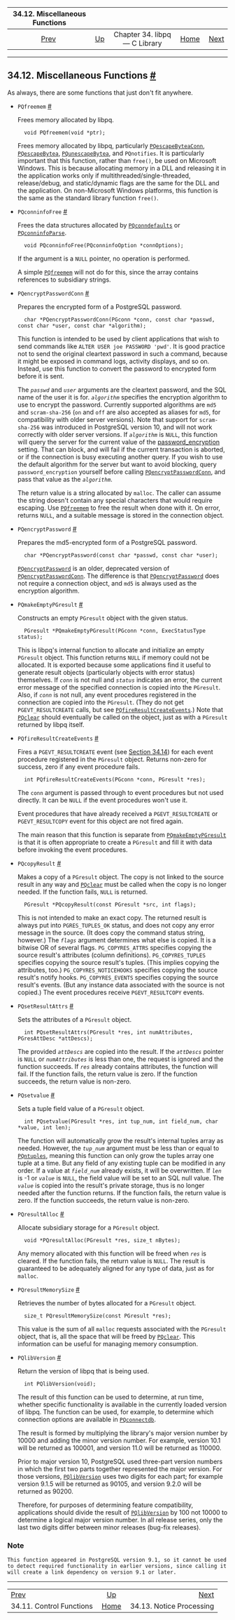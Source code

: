 <!--?xml version="1.0" encoding="UTF-8" standalone="no"?-->

|             34.12. Miscellaneous Functions             |                                                  |                               |                                                       |                                                                  |
| :----------------------------------------------------: | :----------------------------------------------- | :---------------------------: | ----------------------------------------------------: | ---------------------------------------------------------------: |
| [Prev](libpq-control.html "34.11. Control Functions")  | [Up](libpq.html "Chapter 34. libpq — C Library") | Chapter 34. libpq — C Library | [Home](index.html "PostgreSQL 17devel Documentation") |  [Next](libpq-notice-processing.html "34.13. Notice Processing") |

***

## 34.12. Miscellaneous Functions [#](#LIBPQ-MISC)

As always, there are some functions that just don't fit anywhere.

* `PQfreemem` [#](#LIBPQ-PQFREEMEM)

    Frees memory allocated by libpq.

        void PQfreemem(void *ptr);

    Frees memory allocated by libpq, particularly [`PQescapeByteaConn`](libpq-exec.html#LIBPQ-PQESCAPEBYTEACONN), [`PQescapeBytea`](libpq-exec.html#LIBPQ-PQESCAPEBYTEA), [`PQunescapeBytea`](libpq-exec.html#LIBPQ-PQUNESCAPEBYTEA), and `PQnotifies`. It is particularly important that this function, rather than `free()`, be used on Microsoft Windows. This is because allocating memory in a DLL and releasing it in the application works only if multithreaded/single-threaded, release/debug, and static/dynamic flags are the same for the DLL and the application. On non-Microsoft Windows platforms, this function is the same as the standard library function `free()`.

* `PQconninfoFree` [#](#LIBPQ-PQCONNINFOFREE)

    Frees the data structures allocated by [`PQconndefaults`](libpq-connect.html#LIBPQ-PQCONNDEFAULTS) or [`PQconninfoParse`](libpq-connect.html#LIBPQ-PQCONNINFOPARSE).

        void PQconninfoFree(PQconninfoOption *connOptions);

    If the argument is a `NULL` pointer, no operation is performed.

    A simple [`PQfreemem`](libpq-misc.html#LIBPQ-PQFREEMEM) will not do for this, since the array contains references to subsidiary strings.

* `PQencryptPasswordConn` [#](#LIBPQ-PQENCRYPTPASSWORDCONN)

    Prepares the encrypted form of a PostgreSQL password.

        char *PQencryptPasswordConn(PGconn *conn, const char *passwd, const char *user, const char *algorithm);

    This function is intended to be used by client applications that wish to send commands like `ALTER USER joe PASSWORD 'pwd'`. It is good practice not to send the original cleartext password in such a command, because it might be exposed in command logs, activity displays, and so on. Instead, use this function to convert the password to encrypted form before it is sent.

    The *`passwd`* and *`user`* arguments are the cleartext password, and the SQL name of the user it is for. *`algorithm`* specifies the encryption algorithm to use to encrypt the password. Currently supported algorithms are `md5` and `scram-sha-256` (`on` and `off` are also accepted as aliases for `md5`, for compatibility with older server versions). Note that support for `scram-sha-256` was introduced in PostgreSQL version 10, and will not work correctly with older server versions. If *`algorithm`* is `NULL`, this function will query the server for the current value of the [password\_encryption](runtime-config-connection.html#GUC-PASSWORD-ENCRYPTION) setting. That can block, and will fail if the current transaction is aborted, or if the connection is busy executing another query. If you wish to use the default algorithm for the server but want to avoid blocking, query `password_encryption` yourself before calling [`PQencryptPasswordConn`](libpq-misc.html#LIBPQ-PQENCRYPTPASSWORDCONN), and pass that value as the *`algorithm`*.

    The return value is a string allocated by `malloc`. The caller can assume the string doesn't contain any special characters that would require escaping. Use [`PQfreemem`](libpq-misc.html#LIBPQ-PQFREEMEM) to free the result when done with it. On error, returns `NULL`, and a suitable message is stored in the connection object.

* `PQencryptPassword` [#](#LIBPQ-PQENCRYPTPASSWORD)

    Prepares the md5-encrypted form of a PostgreSQL password.

        char *PQencryptPassword(const char *passwd, const char *user);

    [`PQencryptPassword`](libpq-misc.html#LIBPQ-PQENCRYPTPASSWORD) is an older, deprecated version of [`PQencryptPasswordConn`](libpq-misc.html#LIBPQ-PQENCRYPTPASSWORDCONN). The difference is that [`PQencryptPassword`](libpq-misc.html#LIBPQ-PQENCRYPTPASSWORD) does not require a connection object, and `md5` is always used as the encryption algorithm.

* `PQmakeEmptyPGresult` [#](#LIBPQ-PQMAKEEMPTYPGRESULT)

    Constructs an empty `PGresult` object with the given status.

        PGresult *PQmakeEmptyPGresult(PGconn *conn, ExecStatusType status);

    This is libpq's internal function to allocate and initialize an empty `PGresult` object. This function returns `NULL` if memory could not be allocated. It is exported because some applications find it useful to generate result objects (particularly objects with error status) themselves. If *`conn`* is not null and *`status`* indicates an error, the current error message of the specified connection is copied into the `PGresult`. Also, if *`conn`* is not null, any event procedures registered in the connection are copied into the `PGresult`. (They do not get `PGEVT_RESULTCREATE` calls, but see [`PQfireResultCreateEvents`](libpq-misc.html#LIBPQ-PQFIRERESULTCREATEEVENTS).) Note that [`PQclear`](libpq-exec.html#LIBPQ-PQCLEAR) should eventually be called on the object, just as with a `PGresult` returned by libpq itself.

* `PQfireResultCreateEvents` [#](#LIBPQ-PQFIRERESULTCREATEEVENTS)

    Fires a `PGEVT_RESULTCREATE` event (see [Section 34.14](libpq-events.html "34.14. Event System")) for each event procedure registered in the `PGresult` object. Returns non-zero for success, zero if any event procedure fails.

        int PQfireResultCreateEvents(PGconn *conn, PGresult *res);

    The `conn` argument is passed through to event procedures but not used directly. It can be `NULL` if the event procedures won't use it.

    Event procedures that have already received a `PGEVT_RESULTCREATE` or `PGEVT_RESULTCOPY` event for this object are not fired again.

    The main reason that this function is separate from [`PQmakeEmptyPGresult`](libpq-misc.html#LIBPQ-PQMAKEEMPTYPGRESULT) is that it is often appropriate to create a `PGresult` and fill it with data before invoking the event procedures.

* `PQcopyResult` [#](#LIBPQ-PQCOPYRESULT)

    Makes a copy of a `PGresult` object. The copy is not linked to the source result in any way and [`PQclear`](libpq-exec.html#LIBPQ-PQCLEAR) must be called when the copy is no longer needed. If the function fails, `NULL` is returned.

        PGresult *PQcopyResult(const PGresult *src, int flags);

    This is not intended to make an exact copy. The returned result is always put into `PGRES_TUPLES_OK` status, and does not copy any error message in the source. (It does copy the command status string, however.) The *`flags`* argument determines what else is copied. It is a bitwise OR of several flags. `PG_COPYRES_ATTRS` specifies copying the source result's attributes (column definitions). `PG_COPYRES_TUPLES` specifies copying the source result's tuples. (This implies copying the attributes, too.) `PG_COPYRES_NOTICEHOOKS` specifies copying the source result's notify hooks. `PG_COPYRES_EVENTS` specifies copying the source result's events. (But any instance data associated with the source is not copied.) The event procedures receive `PGEVT_RESULTCOPY` events.

* `PQsetResultAttrs` [#](#LIBPQ-PQSETRESULTATTRS)

    Sets the attributes of a `PGresult` object.

        int PQsetResultAttrs(PGresult *res, int numAttributes, PGresAttDesc *attDescs);

    The provided *`attDescs`* are copied into the result. If the *`attDescs`* pointer is `NULL` or *`numAttributes`* is less than one, the request is ignored and the function succeeds. If *`res`* already contains attributes, the function will fail. If the function fails, the return value is zero. If the function succeeds, the return value is non-zero.

* `PQsetvalue` [#](#LIBPQ-PQSETVALUE)

    Sets a tuple field value of a `PGresult` object.

        int PQsetvalue(PGresult *res, int tup_num, int field_num, char *value, int len);

    The function will automatically grow the result's internal tuples array as needed. However, the *`tup_num`* argument must be less than or equal to [`PQntuples`](libpq-exec.html#LIBPQ-PQNTUPLES), meaning this function can only grow the tuples array one tuple at a time. But any field of any existing tuple can be modified in any order. If a value at *`field_num`* already exists, it will be overwritten. If *`len`* is -1 or *`value`* is `NULL`, the field value will be set to an SQL null value. The *`value`* is copied into the result's private storage, thus is no longer needed after the function returns. If the function fails, the return value is zero. If the function succeeds, the return value is non-zero.

* `PQresultAlloc` [#](#LIBPQ-PQRESULTALLOC)

    Allocate subsidiary storage for a `PGresult` object.

        void *PQresultAlloc(PGresult *res, size_t nBytes);

    Any memory allocated with this function will be freed when *`res`* is cleared. If the function fails, the return value is `NULL`. The result is guaranteed to be adequately aligned for any type of data, just as for `malloc`.

* `PQresultMemorySize` [#](#LIBPQ-PQRESULTMEMORYSIZE)

    Retrieves the number of bytes allocated for a `PGresult` object.

        size_t PQresultMemorySize(const PGresult *res);

    This value is the sum of all `malloc` requests associated with the `PGresult` object, that is, all the space that will be freed by [`PQclear`](libpq-exec.html#LIBPQ-PQCLEAR). This information can be useful for managing memory consumption.

* `PQlibVersion` [#](#LIBPQ-PQLIBVERSION)

    Return the version of libpq that is being used.

        int PQlibVersion(void);

    The result of this function can be used to determine, at run time, whether specific functionality is available in the currently loaded version of libpq. The function can be used, for example, to determine which connection options are available in [`PQconnectdb`](libpq-connect.html#LIBPQ-PQCONNECTDB).

    The result is formed by multiplying the library's major version number by 10000 and adding the minor version number. For example, version 10.1 will be returned as 100001, and version 11.0 will be returned as 110000.

    Prior to major version 10, PostgreSQL used three-part version numbers in which the first two parts together represented the major version. For those versions, [`PQlibVersion`](libpq-misc.html#LIBPQ-PQLIBVERSION) uses two digits for each part; for example version 9.1.5 will be returned as 90105, and version 9.2.0 will be returned as 90200.

    Therefore, for purposes of determining feature compatibility, applications should divide the result of [`PQlibVersion`](libpq-misc.html#LIBPQ-PQLIBVERSION) by 100 not 10000 to determine a logical major version number. In all release series, only the last two digits differ between minor releases (bug-fix releases).

### Note

    This function appeared in PostgreSQL version 9.1, so it cannot be used to detect required functionality in earlier versions, since calling it will create a link dependency on version 9.1 or later.

***

|                                                        |                                                       |                                                                  |
| :----------------------------------------------------- | :---------------------------------------------------: | ---------------------------------------------------------------: |
| [Prev](libpq-control.html "34.11. Control Functions")  |    [Up](libpq.html "Chapter 34. libpq — C Library")   |  [Next](libpq-notice-processing.html "34.13. Notice Processing") |
| 34.11. Control Functions                               | [Home](index.html "PostgreSQL 17devel Documentation") |                                         34.13. Notice Processing |
